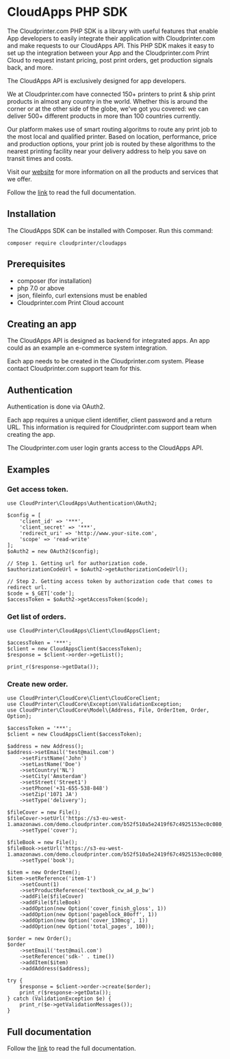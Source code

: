 # CloudApps PHP SDK
The Cloudprinter.com PHP SDK is a library with useful features that enable App developers to easily integrate their application with Cloudprinter.com and make requests to our CloudApps API. This PHP SDK makes it easy to set up the integration between your App and the Cloudprinter.com Print Cloud to request instant pricing, post print orders, get production signals back, and more. 

The CloudApps API is exclusively designed for app developers.

We at Cloudprinter.com have connected 150+ printers to print & ship print products in almost any country in the world. Whether this is around the corner or at the other side of the globe, we've got you covered: we can deliver 500+ different products in more than 100 countries currently.

Our platform makes use of smart routing algoritms to route any print job to the most local and qualified printer. Based on location, performance, price and production options, your print job is routed by these algorithms to the nearest printing facility near your delivery address to help you save on transit times and costs.

Visit our [website](https://www.cloudprinter.com) for more information on all the products and services that we offer.

Follow the [link](https://github.com/cloudprintercom/cloudapps-php-sdk/wiki/PHP-SDK-CloudAPPS-documentation) to read the full documentation.

## Installation 
The CloudApps SDK can be installed with Composer. Run this command:
```
composer require cloudprinter/cloudapps
```

## Prerequisites
* composer (for installation)
* php 7.0 or above
* json, fileinfo, curl extensions must be enabled
* Cloudprinter.com Print Cloud account

## Creating an app
The CloudApps API is designed as backend for integrated apps. An app could as an example an e-commerce system integration.

Each app needs to be created in the Cloudprinter.com system. Please contact Cloudprinter.com support team for this.

## Authentication
Authentication is done via OAuth2.

Each app requires a unique client identifier, client password and a return URL. This information is required for Cloudprinter.com support team when creating the app.

The Cloudprinter.com user login grants access to the CloudApps API.

## Examples
### Get access token.
```
use CloudPrinter\CloudApps\Authentication\OAuth2;

$config = [
    'client_id' => '***',
    'client_secret' => '***',
    'redirect_uri' => 'http://www.your-site.com',
    'scope' => 'read-write'
];
$oAuth2 = new OAuth2($config);

// Step 1. Getting url for authorization code.
$authorizationCodeUrl = $oAuth2->getAuthorizationCodeUrl();

// Step 2. Getting access token by authorization code that comes to redirect url.
$code = $_GET['code'];
$accessToken = $oAuth2->getAccessToken($code);

```
### Get list of orders.
```
use CloudPrinter\CloudApps\Client\CloudAppsClient;

$accessToken = '***';
$client = new CloudAppsClient($accessToken);
$response = $client->order->getList();

print_r($response->getData());
```
### Create new order.
```
use CloudPrinter\CloudCore\Client\CloudCoreClient;
use CloudPrinter\CloudCore\Exception\ValidationException;
use CloudPrinter\CloudCore\Model\{Address, File, OrderItem, Order, Option};

$accessToken = '***';
$client = new CloudAppsClient($accessToken);

$address = new Address();
$address->setEmail('test@mail.com')
    ->setFirstName('John')
    ->setLastName('Doe')
    ->setCountry('NL')
    ->setCity('Amsterdam')
    ->setStreet('Street1')
    ->setPhone('+31-655-538-848')
    ->setZip('1071 JA')
    ->setType('delivery');

$fileCover = new File();
$fileCover->setUrl('https://s3-eu-west-1.amazonaws.com/demo.cloudprinter.com/b52f510a5e2419f67c4925153ec0c080_v2/CP_Sample_doc_A4_Book_Cover_Textbook_80_gsm_Casewrap_v2.1.pdf')
    ->setType('cover');

$fileBook = new File();
$fileBook->setUrl('https://s3-eu-west-1.amazonaws.com/demo.cloudprinter.com/b52f510a5e2419f67c4925153ec0c080_v2/CP_Sample_doc_A4_Book_Interior_Textbook_v2.1.pdf')
    ->setType('book');

$item = new OrderItem();
$item->setReference('item-1')
    ->setCount(1)
    ->setProductReference('textbook_cw_a4_p_bw')
    ->addFile($fileCover)
    ->addFile($fileBook)
    ->addOption(new Option('cover_finish_gloss', 1))
    ->addOption(new Option('pageblock_80off', 1))
    ->addOption(new Option('cover_130mcg', 1))
    ->addOption(new Option('total_pages', 100));

$order = new Order();
$order
    ->setEmail('test@mail.com')
    ->setReference('sdk-' . time())
    ->addItem($item)
    ->addAddress($address);

try {
    $response = $client->order->create($order);
    print_r($response->getData());
} catch (ValidationException $e) {
    print_r($e->getValidationMessages());
}
```

## Full documentation
Follow the [link](https://github.com/cloudprintercom/cloudapps-php-sdk/wiki/PHP-SDK-CloudAPPS-documentation) to read the full documentation.
